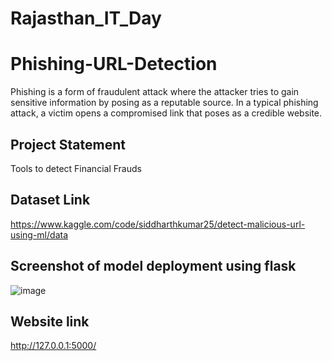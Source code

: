 # Rajasthan_IT_Day
# Phishing-URL-Detection
Phishing is a form of fraudulent attack where the attacker tries to gain sensitive information by posing as a reputable source. In a typical phishing attack, a victim opens a compromised link that poses as a credible website.

## Project Statement 
Tools to detect Financial Frauds

## Dataset Link 
https://www.kaggle.com/code/siddharthkumar25/detect-malicious-url-using-ml/data

## Screenshot of model deployment using flask
![image](https://user-images.githubusercontent.com/106586603/179354024-f51d3d29-c54e-4365-9921-a8cf09e2e6d5.png)

## Website link 
http://127.0.0.1:5000/




